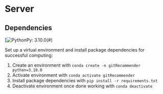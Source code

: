 # Server

## Dependencies

[![PythonPy: 3.10.0](https://img.shields.io/badge/Python-3.9.1-blue.svg)(#)

Set up a virtual environment and install package dependencies for successful computing:

1. Create an environment with `conda create -n gitRecommender python=3.10.0`
2. Activate environment with `conda activate gitRecommender`
3. Install package dependencies with `pip install -r requirements.txt`
4. Deactivate environment once done working with `conda deactivate`
